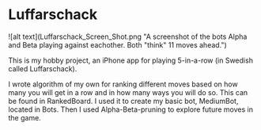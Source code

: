 # Luffarschack
![alt text](Luffarschack_Screen_Shot.png "A screenshot of the bots Alpha and Beta playing against eachother. Both "think" 11 moves ahead.")


This is my hobby project, an iPhone app for playing 5-in-a-row (in Swedish called Luffarschack).  

I wrote algorithm of my own for ranking different moves based on how many you will get in a row and in how many ways you will do so. This can be found in RankedBoard.
I used it to create my basic bot, MediumBot, located in Bots.
Then I used Alpha-Beta-pruning to explore future moves in the game. 

